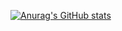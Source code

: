 [![Anurag's GitHub stats](https://github-readme-stats.vercel.app/api?username=DYPIXY)](https://github.com/anuraghazra/github-readme-stats)

